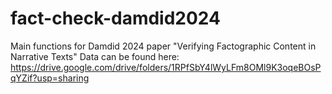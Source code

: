# fact-check-damdid2024

Main functions for Damdid 2024 paper "Verifying Factographic Content in Narrative Texts" <be>
Data can be found here: https://drive.google.com/drive/folders/1RPfSbY4lWyLFm8OMl9K3oqeBOsPqYZif?usp=sharing
